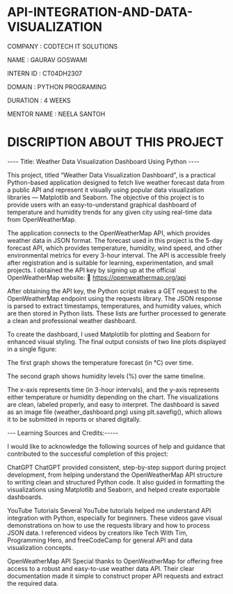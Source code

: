 # API-INTEGRATION-AND-DATA-VISUALIZATION

COMPANY : CODTECH IT SOLUTIONS

NAME : GAURAV GOSWAMI

INTERN ID : CT04DH2307

DOMAIN : PYTHON PROGRAMING

DURATION : 4 WEEKS

MENTOR NAME : NEELA SANTOH


# DISCRIPTION ABOUT THIS PROJECT 
---- Title: Weather Data Visualization Dashboard Using Python ----

This project, titled “Weather Data Visualization Dashboard”, is a practical Python-based application designed to fetch live weather forecast data from a public API and represent it visually using popular data visualization libraries — Matplotlib and Seaborn. The objective of this project is to provide users with an easy-to-understand graphical dashboard of temperature and humidity trends for any given city using real-time data from OpenWeatherMap.

The application connects to the OpenWeatherMap API, which provides weather data in JSON format. The forecast used in this project is the 5-day forecast API, which provides temperature, humidity, wind speed, and other environmental metrics for every 3-hour interval. The API is accessible freely after registration and is suitable for learning, experimentation, and small projects. I obtained the API key by signing up at the official OpenWeatherMap website:
🔗 https://openweathermap.org/api

After obtaining the API key, the Python script makes a GET request to the OpenWeatherMap endpoint using the requests library. The JSON response is parsed to extract timestamps, temperatures, and humidity values, which are then stored in Python lists. These lists are further processed to generate a clean and professional weather dashboard.

To create the dashboard, I used Matplotlib for plotting and Seaborn for enhanced visual styling. The final output consists of two line plots displayed in a single figure:

The first graph shows the temperature forecast (in °C) over time.

The second graph shows humidity levels (%) over the same timeline.

The x-axis represents time (in 3-hour intervals), and the y-axis represents either temperature or humidity depending on the chart. The visualizations are clean, labeled properly, and easy to interpret. The dashboard is saved as an image file (weather_dashboard.png) using plt.savefig(), which allows it to be submitted in reports or shared digitally.

--- Learning Sources and Credits:-----

I would like to acknowledge the following sources of help and guidance that contributed to the successful completion of this project:

ChatGPT 
ChatGPT provided consistent, step-by-step support during project development, from helping understand the OpenWeatherMap API structure to writing clean and structured Python code. It also guided in formatting the visualizations using Matplotlib and Seaborn, and helped create exportable dashboards.

YouTube Tutorials
Several YouTube tutorials helped me understand API integration with Python, especially for beginners. These videos gave visual demonstrations on how to use the requests library and how to process JSON data. I referenced videos by creators like Tech With Tim, Programming Hero, and freeCodeCamp for general API and data visualization concepts.

OpenWeatherMap API
Special thanks to OpenWeatherMap for offering free access to a robust and easy-to-use weather data API. Their clear documentation made it simple to construct proper API requests and extract the required data.

